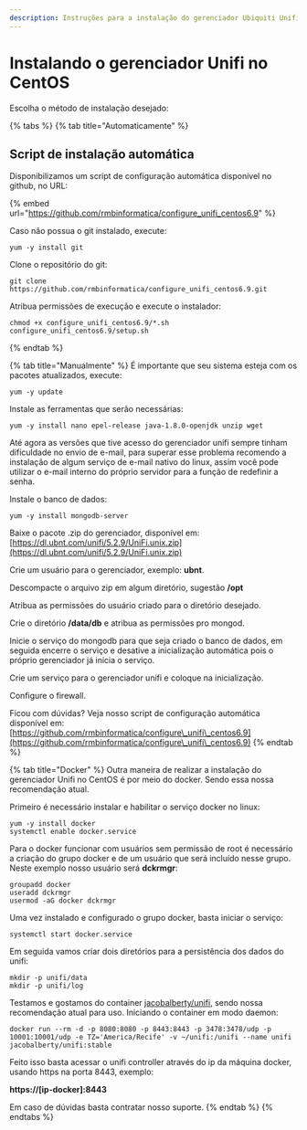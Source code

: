 ```yaml
---
description: Instruções para a instalação do gerenciador Ubiquiti Unifi no CentOS
---
```


# Instalando o gerenciador Unifi no CentOS

Escolha o método de instalação desejado:

{% tabs %}
{% tab title="Automaticamente" %}
## Script de instalação automática

Disponibilizamos um script de configuração automática disponível no github, no URL:

{% embed url="https://github.com/rmbinformatica/configure_unifi_centos6.9" %}

Caso não possua o git instalado, execute:

```
yum -y install git
```

Clone o repositório do git:

```
git clone https://github.com/rmbinformatica/configure_unifi_centos6.9.git
```

Atribua permissões de execução e execute o instalador:

```
chmod +x configure_unifi_centos6.9/*.sh 
configure_unifi_centos6.9/setup.sh 
```
{% endtab %}

{% tab title="Manualmente" %}
É importante que seu sistema esteja com os pacotes atualizados, execute:

```
yum -y update
```

Instale as ferramentas que serão necessárias:

```
yum -y install nano epel-release java-1.8.0-openjdk unzip wget
```

Até agora as versões que tive acesso do gerenciador unifi sempre tinham dificuldade no envio de e-mail, para superar esse problema recomendo a instalação de algum serviço de e-mail nativo do linux, assim você pode utilizar o e-mail interno do próprio servidor para a função de redefinir a senha.

Instale o banco de dados:

```
yum -y install mongodb-server
```

Baixe o pacote .zip do gerenciador, disponível em: [https://dl.ubnt.com/unifi/5.2.9/UniFi.unix.zip](https://dl.ubnt.com/unifi/5.2.9/UniFi.unix.zip)

Crie um usuário para o gerenciador, exemplo: **ubnt**.

Descompacte o arquivo zip em algum diretório, sugestão **/opt**

Atribua as permissões do usuário criado para o diretório desejado.

Crie o diretório **/data/db** e atribua as permissões pro mongod.

Inicie o serviço do mongodb para que seja criado o banco de dados, em seguida encerre o serviço e desative a inicialização automática pois o próprio gerenciador já inicia o serviço.

Crie um serviço para o gerenciador unifi e coloque na inicialização.

Configure o firewall.

Ficou com dúvidas? Veja nosso script de configuração automática disponível em: [https://github.com/rmbinformatica/configure\_unifi\_centos6.9](https://github.com/rmbinformatica/configure\_unifi\_centos6.9)
{% endtab %}

{% tab title="Docker" %}
Outra maneira de realizar a instalação do gerenciador Unifi no CentOS é por meio do docker. Sendo essa nossa recomendação atual.

Primeiro é necessário instalar e habilitar o serviço docker no linux:

```
yum -y install docker
systemctl enable docker.service
```

Para o docker funcionar com usuários sem permissão de root é necessário a criação do grupo docker e de um usuário que será incluído nesse grupo. Neste exemplo nosso usuário será **dckrmgr**:

```
groupadd docker
useradd dckrmgr
usermod -aG docker dckrmgr
```

Uma vez instalado e configurado o grupo docker, basta iniciar o serviço:

```
systemctl start docker.service
```

Em seguida vamos criar dois diretórios para a persistência dos dados do unifi:

```
mkdir -p unifi/data
mkdir -p unifi/log
```

Testamos e gostamos do container [jacobalberty/unifi](https://hub.docker.com/r/jacobalberty/unifi), sendo nossa recomendação atual para uso. Iniciando o container em modo daemon:

```
docker run --rm -d -p 8080:8080 -p 8443:8443 -p 3478:3478/udp -p 10001:10001/udp -e TZ='America/Recife' -v ~/unifi:/unifi --name unifi jacobalberty/unifi:stable
```

Feito isso basta acessar o unifi controller através do ip da máquina docker, usando https na porta 8443, exemplo:&#x20;

&#x20;**https://\[ip-docker]:8443**

Em caso de dúvidas basta contratar nosso suporte.
{% endtab %}
{% endtabs %}

